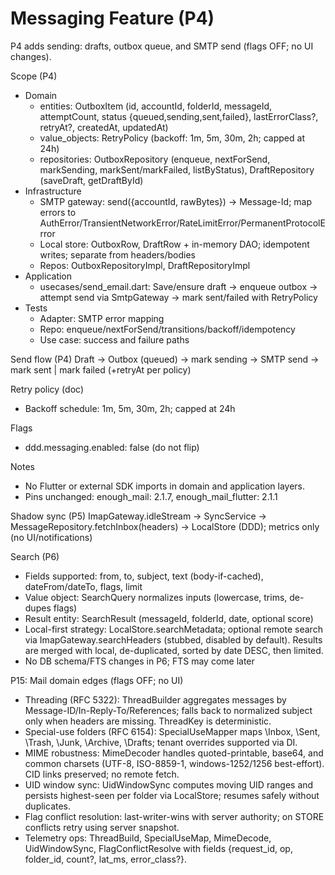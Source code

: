 # Messaging Feature (P4)

P4 adds sending: drafts, outbox queue, and SMTP send (flags OFF; no UI changes).

Scope (P4)
- Domain
  - entities: OutboxItem (id, accountId, folderId, messageId, attemptCount, status {queued,sending,sent,failed}, lastErrorClass?, retryAt?, createdAt, updatedAt)
  - value_objects: RetryPolicy (backoff: 1m, 5m, 30m, 2h; capped at 24h)
  - repositories: OutboxRepository (enqueue, nextForSend, markSending, markSent/markFailed, listByStatus), DraftRepository (saveDraft, getDraftById)
- Infrastructure
  - SMTP gateway: send({accountId, rawBytes}) → Message-Id; map errors to AuthError/TransientNetworkError/RateLimitError/PermanentProtocolError
  - Local store: OutboxRow, DraftRow + in-memory DAO; idempotent writes; separate from headers/bodies
  - Repos: OutboxRepositoryImpl, DraftRepositoryImpl
- Application
  - usecases/send_email.dart: Save/ensure draft → enqueue outbox → attempt send via SmtpGateway → mark sent/failed with RetryPolicy
- Tests
  - Adapter: SMTP error mapping
  - Repo: enqueue/nextForSend/transitions/backoff/idempotency
  - Use case: success and failure paths

Send flow (P4)
Draft → Outbox (queued) → mark sending → SMTP send → mark sent | mark failed (+retryAt per policy)

Retry policy (doc)
- Backoff schedule: 1m, 5m, 30m, 2h; capped at 24h

Flags
- ddd.messaging.enabled: false (do not flip)

Notes
- No Flutter or external SDK imports in domain and application layers.
- Pins unchanged: enough_mail: 2.1.7, enough_mail_flutter: 2.1.1

Shadow sync (P5)
ImapGateway.idleStream → SyncService → MessageRepository.fetchInbox(headers) → LocalStore (DDD); metrics only (no UI/notifications)

Search (P6)
- Fields supported: from, to, subject, text (body-if-cached), dateFrom/dateTo, flags, limit
- Value object: SearchQuery normalizes inputs (lowercase, trims, de-dupes flags)
- Result entity: SearchResult (messageId, folderId, date, optional score)
- Local-first strategy: LocalStore.searchMetadata; optional remote search via ImapGateway.searchHeaders (stubbed, disabled by default). Results are merged with local, de-duplicated, sorted by date DESC, then limited.
- No DB schema/FTS changes in P6; FTS may come later

P15: Mail domain edges (flags OFF; no UI)
- Threading (RFC 5322): ThreadBuilder aggregates messages by Message-ID/In-Reply-To/References; falls back to normalized subject only when headers are missing. ThreadKey is deterministic.
- Special-use folders (RFC 6154): SpecialUseMapper maps \Inbox, \Sent, \Trash, \Junk, \Archive, \Drafts; tenant overrides supported via DI.
- MIME robustness: MimeDecoder handles quoted-printable, base64, and common charsets (UTF-8, ISO-8859-1, windows-1252/1256 best-effort). CID links preserved; no remote fetch.
- UID window sync: UidWindowSync computes moving UID ranges and persists highest-seen per folder via LocalStore; resumes safely without duplicates.
- Flag conflict resolution: last-writer-wins with server authority; on STORE conflicts retry using server snapshot.
- Telemetry ops: ThreadBuild, SpecialUseMap, MimeDecode, UidWindowSync, FlagConflictResolve with fields {request_id, op, folder_id, count?, lat_ms, error_class?}.

